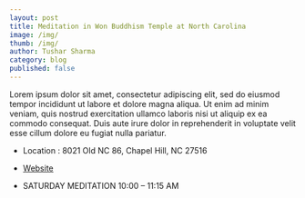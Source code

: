 ```yaml
---
layout: post
title: Meditation in Won Buddhism Temple at North Carolina
image: /img/
thumb: /img/
author: Tushar Sharma
category: blog
published: false
---
```


Lorem ipsum dolor sit amet, consectetur adipiscing elit, sed do eiusmod tempor incididunt ut labore et dolore magna aliqua. Ut enim ad minim veniam, quis nostrud exercitation ullamco laboris nisi ut aliquip ex ea commodo consequat. Duis aute irure dolor in reprehenderit in voluptate velit esse cillum dolore eu fugiat nulla pariatur.<!-- truncate_here -->

* Location : 8021 Old NC 86, Chapel Hill, NC 27516

* [Website](https://www.wonbuddhismnc.org/)

* SATURDAY MEDITATION 10:00 – 11:15 AM
